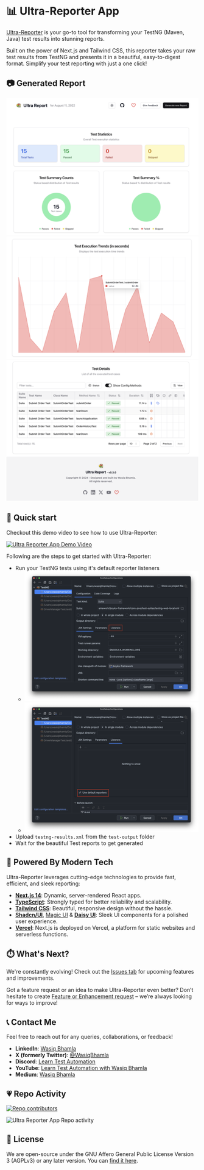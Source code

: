 # 📊 Ultra-Reporter App

[Ultra-Reporter](https://ultra-reporter-app.vercel.app/) is your go-to tool for transforming your TestNG (Maven, Java) test results into stunning reports.

Built on the power of Next.js and Tailwind CSS, this reporter takes your raw test results from TestNG and presents it in a beautiful, easy-to-digest format. Simplify your test reporting with just a one click!

## 📷 Generated Report

![Report page 1](/public/report-1.png)
![Report page 2](/public/report-2.png)
![Report page 3](/public/report-3.png)

## 🚀 Quick start

Checkout this demo video to see how to use Ultra-Reporter:

[![Ultra Reporter App Demo Video](https://img.youtube.com/vi/l2pk7LAq50I/0.jpg)](https://www.youtube.com/watch?v=l2pk7LAq50I)

Following are the steps to get started with Ultra-Reporter:

- Run your TestNG tests using it's default reporter listeners
  - ![Step 1](/public/step-1.png)
  - ![Step 2](/public/step-2.png)
- Upload `testng-results.xml` from the `test-output` folder
- Wait for the beautiful Test reports to get generated

## 🦾 Powered By Modern Tech

Ultra-Reporter leverages cutting-edge technologies to provide fast, efficient, and sleek reporting:

- **[Next.js 14](https://nextjs.org/)**: Dynamic, server-rendered React apps.
- **[TypeScript](https://www.typescriptlang.org/)**: Strongly typed for better reliability and scalability.
- **[Tailwind CSS](https://tailwindcss.com/)**: Beautiful, responsive design without the hassle.
- **[Shadcn/UI](https://ui.shadcn.com/)**, [Magic UI](https://magicui.design/) & **[Daisy UI](https://daisyui.com/)**: Sleek UI components for a polished user experience.
- **[Vercel](https://vercel.com/)**: Next.js is deployed on Vercel, a platform for static websites and serverless functions.

## ⏱️ What's Next?

We're constantly evolving! Check out the [Issues tab](https://github.com/WasiqB/ultra-reporter-app/issues) for upcoming features and improvements.

Got a feature request or an idea to make Ultra-Reporter even better? Don’t hesitate to create [Feature or Enhancement request](https://github.com/WasiqB/ultra-reporter-app/discussions) – we’re always looking for ways to improve!

## 📞 Contact Me

Feel free to reach out for any queries, collaborations, or feedback!

- **LinkedIn**: [Wasiq Bhamla](https://dub.sh/lnkd)
- **X (formerly Twitter)**: [@WasiqBhamla](https://dub.sh/x-wasiq)
- **Discord**: [Learn Test Automation](https://dub.sh/lta-community)
- **YouTube**: [Learn Test Automation with Wasiq Bhamla](https://dub.sh/lta-yt)
- **Medium**: [Wasiq Bhamla](https://dub.sh/wb-medium)

## 💗 Repo Activity

[![Repo contributors](https://contrib.rocks/image?repo=wasiqb/ultra-reporter-app)](https://github.com/WasiqB/ultra-reporter-app/graphs/contributors)

![Ultra Reporter App Repo activity](https://repobeats.axiom.co/api/embed/40bf4829da597315850c30a8909fcf40a8b5a00c.svg 'Repobeats analytics image')

## 📜 License

We are open-source under the GNU Affero General Public License Version 3 (AGPLv3) or any later version. You can [find it here](https://github.com/WasiqB/ultra-reporter-app/blob/main/LICENSE.md).
